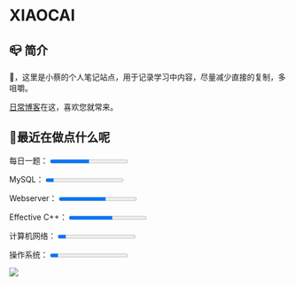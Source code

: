 # XIAOCAI

## 📪 简介

👋，这里是小蔡的个人笔记站点，用于记录学习中内容，尽量减少直接的复制，多咀嚼。

[日常博客](https://shixiaocaia.fun/)在这，喜欢您就常来。

## 🍳最近在做点什么呢

<p>
    <label for="file">每日一题：</label>
    <progress max="100" value="50"></progress>
</p>
<p>
    <label for="file">MySQL：</label>
    <progress max="100" value="10"></progress>
</p>
<p>
    <label for="file">Webserver：</label>
    <progress max="100" value="60"></progress>
</p>
<p>
    <label for="file">Effective C++：</label>
    <progress max="55" value="31"></progress>
</p>
<p>
    <label for="file">计算机网络：</label>
    <progress max="100" value="10"></progress>
</p>
<p>
    <label for="file">操作系统：</label>
    <progress max="100" value="10"></progress>
</p>

![](https://bu.dusays.com/2023/01/06/63b81b782267b.jpg)
